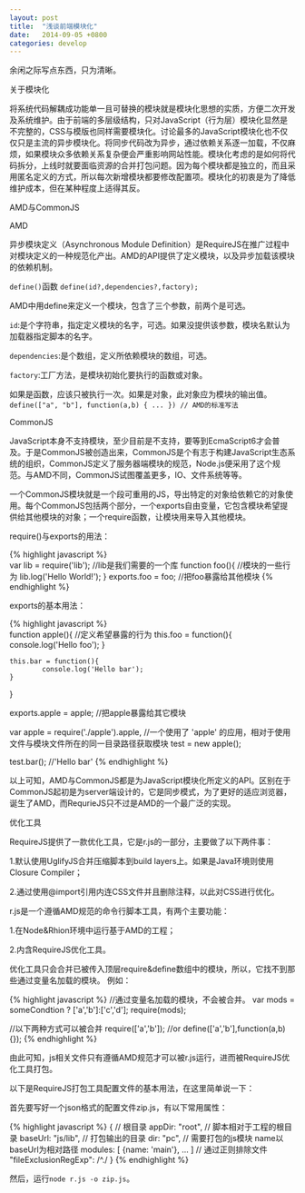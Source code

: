 ```yaml
---
layout: post
title:  "浅谈前端模块化"
date:   2014-09-05 +0800
categories: develop
---
```

余闲之际写点东西，只为清晰。

关于模块化

将系统代码解耦成功能单一且可替换的模块就是模块化思想的实质，方便二次开发及系统维护。由于前端的多层级结构，只对JavaScript（行为层）模块化显然是不完整的，CSS与模版也同样需要模块化。讨论最多的JavaScript模块化也不仅仅只是主流的异步模块化。将同步代码改为异步，通过依赖关系逐一加载，不仅麻烦，如果模块众多依赖关系复杂便会严重影响网站性能。模块化考虑的是如何将代码拆分，上线时就要面临资源的合并打包问题。因为每个模块都是独立的，而且采用匿名定义的方式，所以每次新增模块都要修改配置项。模块化的初衷是为了降低维护成本，但在某种程度上适得其反。

AMD与CommonJS

AMD

异步模块定义（Asynchronous Module Definition）是RequireJS在推广过程中对模块定义的一种规范化产出。AMD的API提供了定义模块，以及异步加载该模块的依赖机制。 

`define()`函数 `define(id?,dependencies?,factory);` 

AMD中用define来定义一个模块，包含了三个参数，前两个是可选。 

`id`:是个字符串，指定定义模块的名字，可选。如果没提供该参数，模块名默认为加载器指定脚本的名字。 

`dependencies`:是个数组，定义所依赖模块的数组，可选。 

`factory`:工厂方法，是模块初始化要执行的函数或对象。

如果是函数，应该只被执行一次。如果是对象，此对象应为模块的输出值。
`define(["a", "b"], function(a,b) { ... }) // AMD的标准写法`

CommonJS

JavaScript本身不支持模块，至少目前是不支持，要等到EcmaScript6才会普及。于是CommonJS被创造出来，CommonJS是个有志于构建JavaScript生态系统的组织，CommonJS定义了服务器端模块的规范，Node.js便采用了这个规范。与AMD不同，CommonJS试图覆盖更多，IO、文件系统等等。

一个CommonJS模块就是一个段可重用的JS，导出特定的对象给依赖它的对象使用。每个CommonJS包括两个部分，一个exports自由变量，它包含模块希望提供给其他模块的对象；一个require函数，让模块用来导入其他模块。

require()与exports的用法：
 
{% highlight javascript %}               
var lib = require('lib');     //lib是我们需要的一个库
function foo(){               //模块的一些行为
    lib.log('Hello World!');
}
exports.foo = foo;            //把foo暴露给其他模块
{% endhighlight %}

exports的基本用法：

{% highlight javascript %}  
function apple(){             //定义希望暴露的行为
    this.foo = function(){
            console.log('Hello foo');
    }

    this.bar = function(){
            console.log('Hello bar');
    }
}
 
exports.apple = apple;        //把apple暴露给其它模块

var apple = require('./apple').apple,   //一个使用了 'apple' 的应用，相对于使用文件与模块文件所在的同一目录路径获取模块
test   = new apple();
 
test.bar();                   //'Hello bar'
{% endhighlight %}

以上可知，AMD与CommonJS都是为JavaScript模块化所定义的API。区别在于CommonJS起初是为server端设计的，它是同步模式，为了更好的适应浏览器，诞生了AMD，而RequrieJS只不过是AMD的一个最广泛的实现。

优化工具

RequireJS提供了一款优化工具，它是r.js的一部分，主要做了以下两件事：

1.默认使用UglifyJS合并压缩脚本到build layers上。如果是Java环境则使用Closure Compiler；

2.通过使用@import引用内连CSS文件并且删除注释，以此对CSS进行优化。

r.js是一个遵循AMD规范的命令行脚本工具，有两个主要功能：

1.在Node&Rhion环境中运行基于AMD的工程；

2.内含RequireJS优化工具。

优化工具只会合并已被传入顶层require&define数组中的模块，所以，它找不到那些通过变量名加载的模块。
例如：

{% highlight javascript %} 
//通过变量名加载的模块，不会被合并。
var mods = someCondtion ? ['a','b']:['c','d'];
require(mods);

//以下两种方式可以被合并
require(['a','b']);
//or
define(['a','b'],function(a,b){});
{% endhighlight %}

由此可知，js相关文件只有遵循AMD规范才可以被r.js运行，进而被RequireJS优化工具打包。

以下是RequireJS打包工具配置文件的基本用法，在这里简单说一下：

首先要写好一个json格式的配置文件zip.js，有以下常用属性：

{% highlight javascript %} 
{
    // 根目录
    appDir: "root",
    // 脚本相对于工程的根目录
    baseUrl: "js/lib",
    // 打包输出的目录
    dir: "pc",
    // 需要打包的js模块 name以baseUrl为相对路径
    modules: [
        {name: 'main'},
        ...
    ]
    // 通过正则排除文件
    "fileExclusionRegExp": /^\./
}
{% endhighlight %}

然后，运行`node r.js -o zip.js`。
